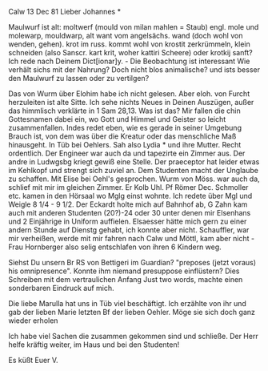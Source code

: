  Calw 13 Dec 81
Lieber Johannes <Hesse>*

Maulwurf ist alt: moltwerf (mould von milan mahlen = Staub) engl. mole und molewarp, mouldwarp, alt want vom angelsächs. wand (doch wohl von wenden, gehen). krot im russ. kommt wohl von krostit zerkrümmeln, klein schneiden (also Sanscr. kart krit, woher kattiri Scheere) oder krotkij sanft? Ich rede nach Deinem Dict[ionar]y. - Die Beobachtung ist interessant Wie verhält sichs mit der Nahrung? Doch nicht blos animalische? und ists besser den Maulwurf zu lassen oder zu vertilgen?

Das von Wurm über Elohim habe ich nicht gelesen. Aber eloh. von Furcht herzuleiten ist alte Sitte. Ich sehe nichts Neues in Deinen Auszügen, außer das himmlisch verklärte in 1 Sam 28,13. Was ist das? Mir fallen die chin Gottesnamen dabei ein, wo Gott und Himmel und Geister so leicht zusammenfallen. Indes redet eben, wie es gerade in seiner Umgebung Brauch ist, von dem was über die Kreatur oder das menschliche Maß hinausgeht. 
In Tüb bei Oehlers. Sah also Lydia <Steudel>* und ihre Mutter. Recht ordentlich. Der Engineer war auch da und tapezirte ein Zimmer aus. Der andre in Ludwgsbg kriegt gewiß eine Stelle. Der praeceptor hat leider etwas im Kehlkopf und strengt sich zuviel an. Dem Studenten macht der Unglaube zu schaffen. Mit Elise bei Oehl's gesprochen. Wurm von Möss. war auch da, schlief mit mir im gleichen Zimmer. Er Kolb Uhl. Pf Römer Dec. Schmoller etc. kamen in den Hörsaal wo Mglg einst wohnte. Ich redete über Mgl und Weigle 8 1/4 - 9 1/2. Der Eckardt holte mich auf Bahnhof ab, G Zahn kam auch mit anderen Studenten (20?)-24 oder 30 unter denen mir Elsenhans und 2 Einjährige in Uniform auffielen. Elsaesser hätte mich gern zu einer andern Stunde auf Dienstg gehabt, ich konnte aber nicht. Schauffler, war mir verheißen, werde mit mir fahren nach Calw und Möttl, kam aber nicht - Frau Hornberger also selig entschlafen von ihren 6 Kindern weg.

Siehst Du unsern Br RS von Bettigeri im Guardian? "preposes (jetzt voraus) his omnipresence". Konnte ihm niemand presuppose einflüstern? Dies Schreiben mit dem vertraulichen Anfang Just two words, machte einen sonderbaren Eindruck auf mich.

Die liebe Marulla hat uns in Tüb viel beschäftigt. Ich erzählte von ihr und gab der lieben Marie letzten Bf der lieben Oehler. Möge sie sich doch ganz wieder erholen

Ich habe viel Sachen die zusammen gekommen sind und schließe. Der Herr helfe kräftig weiter, im Haus und bei den Studenten!

 Es küßt Euer V.
